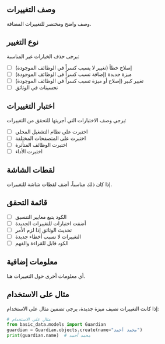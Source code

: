 ## وصف التغييرات

وصف واضح ومختصر للتغييرات المضافة.

## نوع التغيير

يرجى حذف الخيارات غير المناسبة:

- [ ] إصلاح خطأ (تغيير لا يسبب كسراً في الوظائف الموجودة)
- [ ] ميزة جديدة (إضافة تسبب كسراً في الوظائف الموجودة)
- [ ] تغيير كبير (إصلاح أو ميزة تسبب كسراً في الوظائف الموجودة)
- [ ] تحسينات في الوثائق

## اختبار التغييرات

يرجى وصف الاختبارات التي أجريتها للتحقق من التغييرات:

- [ ] اختبرت على نظام التشغيل المحلي
- [ ] اختبرت على المتصفحات المختلفة
- [ ] اختبرت الوظائف المتأثرة
- [ ] اختبرت الأداء

## لقطات الشاشة

إذا كان ذلك مناسباً، أضف لقطات شاشة للتغييرات.

## قائمة التحقق

- [ ] الكود يتبع معايير التنسيق
- [ ] أضفت اختبارات للتغييرات الجديدة
- [ ] تحديث الوثائق إذا لزم الأمر
- [ ] التغييرات لا تسبب أخطاء جديدة
- [ ] الكود قابل للقراءة والفهم

## معلومات إضافية

أي معلومات أخرى حول التغييرات هنا.

## مثال على الاستخدام

إذا كانت التغييرات تضيف ميزة جديدة، يرجى تضمين مثال على الاستخدام:

```python
# مثال على الاستخدام
from basic_data.models import Guardian
guardian = Guardian.objects.create(name="محمد أحمد")
print(guardian.name)  # محمد أحمد
``` 